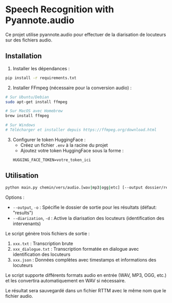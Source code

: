 # Speech Recognition with Pyannote.audio

Ce projet utilise pyannote.audio pour effectuer de la diarisation de locuteurs sur des fichiers audio.

## Installation

1. Installer les dépendances :

```bash
pip install -r requirements.txt
```

2. Installer FFmpeg (nécessaire pour la conversion audio) :

```bash
# Sur Ubuntu/Debian
sudo apt-get install ffmpeg

# Sur MacOS avec Homebrew
brew install ffmpeg

# Sur Windows
# Télécharger et installer depuis https://ffmpeg.org/download.html
```

3. Configurer le token HuggingFace :
   - Créez un fichier `.env` à la racine du projet
   - Ajoutez votre token HuggingFace sous la forme :
   ```
   HUGGING_FACE_TOKEN=votre_token_ici
   ```

## Utilisation

```bash
python main.py chemin/vers/audio.[wav|mp3|ogg|etc] [--output dossier/resultats] [--diarization]
```

Options :

- `--output`, `-o` : Spécifie le dossier de sortie pour les résultats (défaut: "results")
- `--diarization`, `-d` : Active la diarisation des locuteurs (identification des intervenants)

Le script génère trois fichiers de sortie :

1. `xxx.txt` : Transcription brute
2. `xxx_dialogue.txt` : Transcription formatée en dialogue avec identification des locuteurs
3. `xxx.json` : Données complètes avec timestamps et informations des locuteurs

Le script supporte différents formats audio en entrée (WAV, MP3, OGG, etc.) et les convertira automatiquement en WAV si nécessaire.

Le résultat sera sauvegardé dans un fichier RTTM avec le même nom que le fichier audio.
